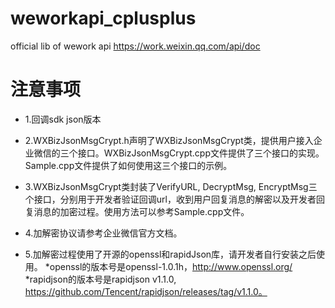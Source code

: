 # weworkapi_cplusplus
official lib of wework api https://work.weixin.qq.com/api/doc

# 注意事项

* 1.回调sdk json版本

* 2.WXBizJsonMsgCrypt.h声明了WXBizJsonMsgCrypt类，提供用户接入企业微信的三个接口。WXBizJsonMsgCrypt.cpp文件提供了三个接口的实现。Sample.cpp文件提供了如何使用这三个接口的示例。

* 3.WXBizJsonMsgCrypt类封装了VerifyURL, DecryptMsg, EncryptMsg三个接口，分别用于开发者验证回调url，收到用户回复消息的解密以及开发者回复消息的加密过程。使用方法可以参考Sample.cpp文件。

* 4.加解密协议请参考企业微信官方文档。

* 5.加解密过程使用了开源的openssl和rapidJson库，请开发者自行安装之后使用。
  *openssl的版本号是openssl-1.0.1h，http://www.openssl.org/
  *rapidjson的版本号是rapidjson v1.1.0,    https://github.com/Tencent/rapidjson/releases/tag/v1.1.0。